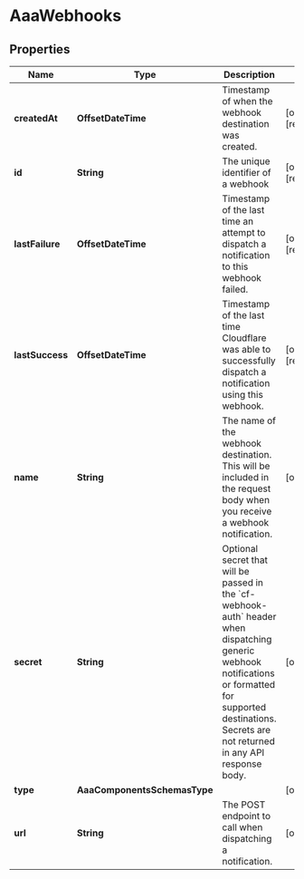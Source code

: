 

# AaaWebhooks


## Properties

| Name | Type | Description | Notes |
|------------ | ------------- | ------------- | -------------|
|**createdAt** | **OffsetDateTime** | Timestamp of when the webhook destination was created. |  [optional] [readonly] |
|**id** | **String** | The unique identifier of a webhook |  [optional] [readonly] |
|**lastFailure** | **OffsetDateTime** | Timestamp of the last time an attempt to dispatch a notification to this webhook failed. |  [optional] [readonly] |
|**lastSuccess** | **OffsetDateTime** | Timestamp of the last time Cloudflare was able to successfully dispatch a notification using this webhook. |  [optional] [readonly] |
|**name** | **String** | The name of the webhook destination. This will be included in the request body when you receive a webhook notification. |  [optional] |
|**secret** | **String** | Optional secret that will be passed in the &#x60;cf-webhook-auth&#x60; header when dispatching generic webhook notifications or formatted for supported destinations. Secrets are not returned in any API response body. |  [optional] |
|**type** | **AaaComponentsSchemasType** |  |  [optional] |
|**url** | **String** | The POST endpoint to call when dispatching a notification. |  [optional] |



